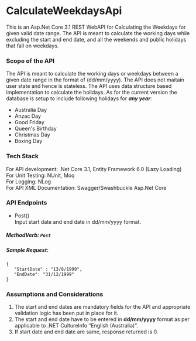 # CalculateWeekdaysApi

This is an Asp.Net Core 3.1 REST WebAPI for Calculating the Weekdays for given valid date range. The API is meant to calculate the working days while excluding the start and end date, and all the weekends and public holidays that fall on weekdays.


### Scope of the API
The API is meant to calculate the working days or weekdays between a given date range in the format of (dd/mm/yyyy). The API does not maitain user state and hence is stateless. The API uses data structure based implementation to calculate the holidays. As for the current version the database is setup to include following holidays for ***any year***:
<ul>
<li>Australia Day</li>
<li>Anzac Day</li>
<li>Good Friday</li>
<li>Queen's Birthday</li>
<li>Christmas Day</li>
<li>Boxing Day</li>
</ul>


### Tech Stack
For API development: .Net Core 3.1, Entity Framework 6.0 (Lazy Loading) <br/>
For Unit Testing: NUnit, Moq <br/>
For Logging: NLog <br/>
For API XML Documentation: Swagger/Swashbuckle Asp.Net Core<br/>


### API Endpoints

* Post()<br/>
 Input start date and end date in dd/mm/yyyy format.
 ##### MethodVerb: `Post` <br/>
 ##### Sample Request: 
 ```
 {
	"StartDate" : "13/8/1999",
	"EndDate": "31/12/1999"
}
```


### Assumptions and Considerations
1. The start and end dates are mandatory fields for the API and appropriate validation logic has been put in place for it.
2. The start and end date have to be entered in **dd/mm/yyyy** format as per applicable to .NET CultureInfo “English (Australia)”.
3. If start date and end date are same, response returned is 0.

